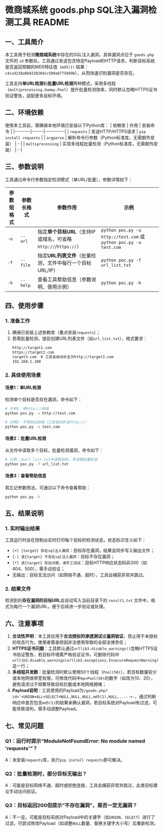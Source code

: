 # 微商城系统 goods.php SQL注入漏洞检测工具 README

## 一、工具简介
本工具用于检测**微商城系统**中存在的SQL注入漏洞，具体漏洞点位于 `goods.php` 文件的 `id` 参数处。工具通过发送包含特定Payload的HTTP请求，判断目标系统是否返回预期的MD5特征值（`md5(1)` 结果：`c4ca4238a0b923820dcc509a6f75849b`），从而快速识别漏洞是否存在。

工具支持**单URL检测**和**批量URL检测**两种模式，采用多线程（`multiprocessing.dummy.Pool`）提升批量检测效率，同时默认忽略HTTPS证书验证警告，适配更多目标环境。


## 二、环境依赖
使用本工具前，需确保本地环境已安装以下Python库：
| 依赖库 | 作用 | 安装命令 |
|--------|------|----------|
| `requests` | 发送HTTP/HTTPS请求 | `pip install requests` |
| `argparse` | 解析命令行参数（Python标准库，无需额外安装） | - |
| `multiprocessing` | 实现多线程批量检测（Python标准库，无需额外安装） | - |


## 三、参数说明
工具通过命令行参数指定检测模式（单URL/批量），参数详情如下：

| 参数短格式 | 参数长格式 | 参数作用 | 示例 |
|------------|------------|----------|------|
| `-u` | `--url` | 指定**单个目标URL**（支持IP或域名，可省略`http://`/`https://`） | `python poc.py -u http://test.com` 或 `python poc.py -u test.com` |
| `-f` | `--file` | 指定**URL列表文件**（批量检测，文件中每行一个目标URL/IP） | `python poc.py -f url_list.txt` |
| `-h` | `--help` | 查看工具帮助信息（参数说明、使用示例） | `python poc.py -h` |


## 四、使用步骤
### 1. 准备工作
1. 确保已安装上述依赖库（重点安装`requests`）；
2. 若需批量检测，提前创建URL列表文件（如`url_list.txt`），格式要求：
   ```txt
   http://target1.com
   https://target2.com
   target3.com  # 工具会自动补全为http://target3.com
   192.168.1.100
   ```


### 2. 具体使用场景
#### 场景1：单URL检测
检测单个目标是否存在漏洞，命令如下：
```bash
# 示例1：带http://前缀
python poc.py -u http://test.com

# 示例2：不带协议前缀（工具自动补全http://）
python poc.py -u test.com
```

#### 场景2：批量URL检测
从文件中读取多个目标，批量检测漏洞，命令如下：
```bash
# 示例：从url_list.txt中读取目标，多线程批量检测
python poc.py -f url_list.txt
```

#### 场景3：查看帮助信息
若忘记参数用法，可通过以下命令查看帮助：
```bash
python poc.py -h
```


## 五、结果说明
### 1. 实时输出结果
工具运行时会在控制台实时打印每个目标的检测状态，状态标识含义如下：
- `[+] {target} 存在sql注入漏洞`：目标存在漏洞，结果会同步写入输出文件；
- `[-] 该{target} 不存在sql注入漏洞`：目标不存在漏洞；
- `[*] 该{target} 存在问题，请手工测试`：目标HTTP响应状态码非200（如404、500），需手动验证；
- 无输出：目标无法访问（如网络不通、超时），工具会捕获异常并跳过。


### 2. 结果文件
检测到的**存在漏洞的目标URL**会自动写入当前目录下的 `result1.txt` 文件中，格式为每行一个漏洞URL，便于后续进一步验证或处理。


## 六、注意事项
1. **合法性声明**：本工具仅用于**合法授权的渗透测试**或**漏洞验证**，禁止用于未授权的攻击行为，使用者需承担因非法使用导致的全部法律责任；
2. **HTTPS证书问题**：工具默认通过`urllib3.disable_warnings()`忽略HTTPS证书验证警告，若目标环境需严格验证证书，可删除代码中`urllib3.disable_warnings(urllib3.exceptions.InsecureRequestWarning)`这一行；
3. **多线程并发数**：批量检测时默认使用50个线程（`Pool(50)`），若目标数量较少或本地网络带宽有限，可修改代码中`mp=Pool(50)`的数字（如改为10、20），避免请求过于频繁导致目标拦截或本地网络拥堵；
4. **Payload说明**：工具使用的Payload为`/goods.php?id='+UNION+ALL+SELECT+NULL,NULL,NULL,md5(1),NULL,...--+-`，通过判断响应中是否包含`md5(1)`的结果来确认漏洞，若目标系统对Payload有过滤，可能导致误判，需手动调整Payload。


## 七、常见问题
### Q1：运行时提示“ModuleNotFoundError: No module named 'requests'”？
A：未安装`requests`库，执行`pip install requests`即可解决。

### Q2：批量检测时，部分目标无输出？
A：可能是目标网络不通、超时或拒绝连接，工具会捕获异常并跳过，此类目标建议手动访问验证。

### Q3：目标返回200但提示“不存在漏洞”，是否一定无漏洞？
A：不一定。可能是目标系统对Payload中的关键字（如`UNION`、`SELECT`）进行了过滤，可尝试修改Payload（如调整`NULL`数量、替换关键字大小写）后重新检测。
